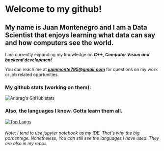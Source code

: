 # Welcome to my github! 

## My name is Juan Montenegro and I am a Data Scientist that enjoys learning what data can say and how computers see the world. 

I am currently expanding my knowledge on ***C++, Computer Vision and backend development*** 

You can reach me at ***juanmonte795@gmail.com*** for questions on my work or job related opprtunities. 

### My github stats (working on them):

![Anurag's GitHub stats](https://github-readme-stats.vercel.app/api?username=juananmonte&show_icons=true&theme=tokyonight&hide_border=true&show_icons=true)

### Also, the languages I know. Gotta learn them all.

[![Top Langs](https://github-readme-stats.vercel.app/api/top-langs/?username=juananmonte&layout=compact)](https://github.com/anuraghazra/github-readme-stats)

###### Note: I tend to use jupyter notebook as my IDE. That's why the big porcentege. Nonetheless, You can still see the languages I have used. They are also in my repos. 
